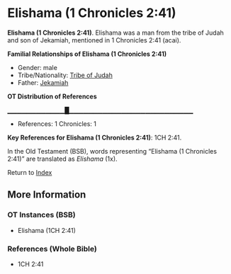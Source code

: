 # Elishama (1 Chronicles 2:41)
**Elishama (1 Chronicles 2:41)**. 
Elishama was a man from the tribe of Judah and son of Jekamiah, mentioned in 1 Chronicles 2:41 (acai). 




**Familial Relationships of Elishama (1 Chronicles 2:41)**


* Gender: male
* Tribe/Nationality: [Tribe of Judah](../../../groups/md/acai/Judah.md)
* Father: [Jekamiah](Jekamiah.md)


**OT Distribution of References**

▁▁▁▁▁▁▁▁▁▁▁▁█▁▁▁▁▁▁▁▁▁▁▁▁▁▁▁▁▁▁▁▁▁▁▁▁▁▁
* References: 1 Chronicles: 1



**Key References for Elishama (1 Chronicles 2:41)**: 
1CH 2:41. 


In the Old Testament (BSB), words representing “Elishama (1 Chronicles 2:41)” are translated as 
*Elishama* (1x). 




Return to [Index](00-Index.md)

## More Information

### OT Instances (BSB)

* Elishama (1CH 2:41)



### References (Whole Bible)

* 1CH 2:41



